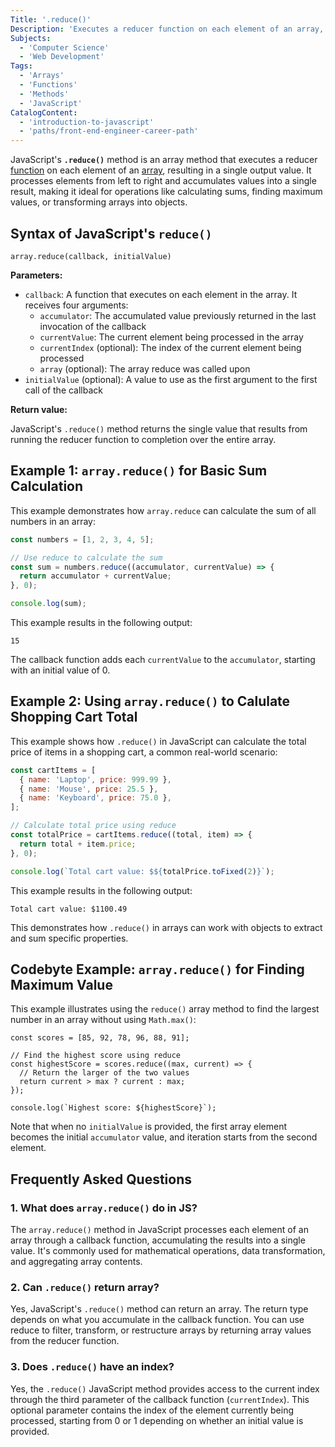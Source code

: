 ```yaml
---
Title: '.reduce()'
Description: 'Executes a reducer function on each element of an array, resulting in a single output value.'
Subjects:
  - 'Computer Science'
  - 'Web Development'
Tags:
  - 'Arrays'
  - 'Functions'
  - 'Methods'
  - 'JavaScript'
CatalogContent:
  - 'introduction-to-javascript'
  - 'paths/front-end-engineer-career-path'
---
```


JavaScript's **`.reduce()`** method is an array method that executes a reducer [function](https://www.codecademy.com/resources/docs/javascript/functions) on each element of an [array](https://www.codecademy.com/resources/docs/javascript/arrays), resulting in a single output value. It processes elements from left to right and accumulates values into a single result, making it ideal for operations like calculating sums, finding maximum values, or transforming arrays into objects.

## Syntax of JavaScript's `reduce()`

```pseudo
array.reduce(callback, initialValue)
```

**Parameters:**

- `callback`: A function that executes on each element in the array. It receives four arguments:
  - `accumulator`: The accumulated value previously returned in the last invocation of the callback
  - `currentValue`: The current element being processed in the array
  - `currentIndex` (optional): The index of the current element being processed
  - `array` (optional): The array reduce was called upon
- `initialValue` (optional): A value to use as the first argument to the first call of the callback

**Return value:**

JavaScript's `.reduce()` method returns the single value that results from running the reducer function to completion over the entire array.

## Example 1: `array.reduce()` for Basic Sum Calculation

This example demonstrates how `array.reduce` can calculate the sum of all numbers in an array:

```js
const numbers = [1, 2, 3, 4, 5];

// Use reduce to calculate the sum
const sum = numbers.reduce((accumulator, currentValue) => {
  return accumulator + currentValue;
}, 0);

console.log(sum);
```

This example results in the following output:

```shell
15
```

The callback function adds each `currentValue` to the `accumulator`, starting with an initial value of 0.

## Example 2: Using `array.reduce()` to Calulate Shopping Cart Total

This example shows how `.reduce()` in JavaScript can calculate the total price of items in a shopping cart, a common real-world scenario:

```js
const cartItems = [
  { name: 'Laptop', price: 999.99 },
  { name: 'Mouse', price: 25.5 },
  { name: 'Keyboard', price: 75.0 },
];

// Calculate total price using reduce
const totalPrice = cartItems.reduce((total, item) => {
  return total + item.price;
}, 0);

console.log(`Total cart value: $${totalPrice.toFixed(2)}`);
```

This example results in the following output:

```shell
Total cart value: $1100.49
```

This demonstrates how `.reduce()` in arrays can work with objects to extract and sum specific properties.

## Codebyte Example: `array.reduce()` for Finding Maximum Value

This example illustrates using the `reduce()` array method to find the largest number in an array without using `Math.max()`:

```codebyte/javascript
const scores = [85, 92, 78, 96, 88, 91];

// Find the highest score using reduce
const highestScore = scores.reduce((max, current) => {
  // Return the larger of the two values
  return current > max ? current : max;
});

console.log(`Highest score: ${highestScore}`);
```

Note that when no `initialValue` is provided, the first array element becomes the initial `accumulator` value, and iteration starts from the second element.

## Frequently Asked Questions

### 1. What does `array.reduce()` do in JS?

The `array.reduce()` method in JavaScript processes each element of an array through a callback function, accumulating the results into a single value. It's commonly used for mathematical operations, data transformation, and aggregating array contents.

### 2. Can `.reduce()` return array?

Yes, JavaScript's `.reduce()` method can return an array. The return type depends on what you accumulate in the callback function. You can use reduce to filter, transform, or restructure arrays by returning array values from the reducer function.

### 3. Does `.reduce()` have an index?

Yes, the `.reduce()` JavaScript method provides access to the current index through the third parameter of the callback function (`currentIndex`). This optional parameter contains the index of the element currently being processed, starting from 0 or 1 depending on whether an initial value is provided.
